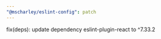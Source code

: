 ```yaml
---
"@mscharley/eslint-config": patch
---
```


fix(deps): update dependency eslint-plugin-react to ^7.33.2
